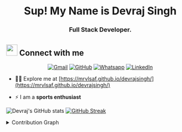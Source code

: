 <h1 align="center">Sup! My Name is <strong>Devraj Singh</strong></h1>
<h3 align="center">Full Stack Developer.</h3>

## <img src="https://media.giphy.com/media/iY8CRBdQXODJSCERIr/giphy.gif" width="30px"> Connect with me
<p align="center">
	<a href="mailto:dsdevrajsingh55555@gmail.com"><img img src="https://img.shields.io/badge/gmail-%23EA4335.svg?style=plastic&logo=gmail&logoColor=white" alt="Gmail"/></a>
	<a href="https://github.com/mrvlsaf"><img src="https://img.shields.io/badge/github-%23181717.svg?style=plastic&logo=github&logoColor=white" alt="GitHub"/></a>
	<a href="https://wa.me/918860354705"><img src="https://img.shields.io/badge/whatsapp-%2325D366.svg?style=plastic&logo=whatsapp&logoColor=white" alt="Whatsapp"/></a>
	<a href="https://www.linkedin.com/in/mrvlsaf05/"><img src="https://img.shields.io/badge/linkedin-%230A66C2.svg?style=plastic&logo=linkedin&logoColor=white" alt="LinkedIn"/></a>
</p>



- 👨‍💻 Explore me at [https://mrvlsaf.github.io/devrajsingh/](https://mrvlsaf.github.io/devrajsingh/)

- ⚡ I am a **sports enthusiast**

![Devraj's GitHub stats](https://github-readme-stats.vercel.app/api?username=mrvlsaf&show_icons=true&theme=dark&hide_border=true)   [![GitHub Streak](http://github-readme-streak-stats.herokuapp.com?user=mrvlsaf&theme=dark&hide_border=true)](https://git.io/streak-stats)

<details><summary>Contribution Graph</summary>
<p align="left">
<img width="90%" src="https://github.com/users/mrvlsaf/contributions" /></p>
</details>
